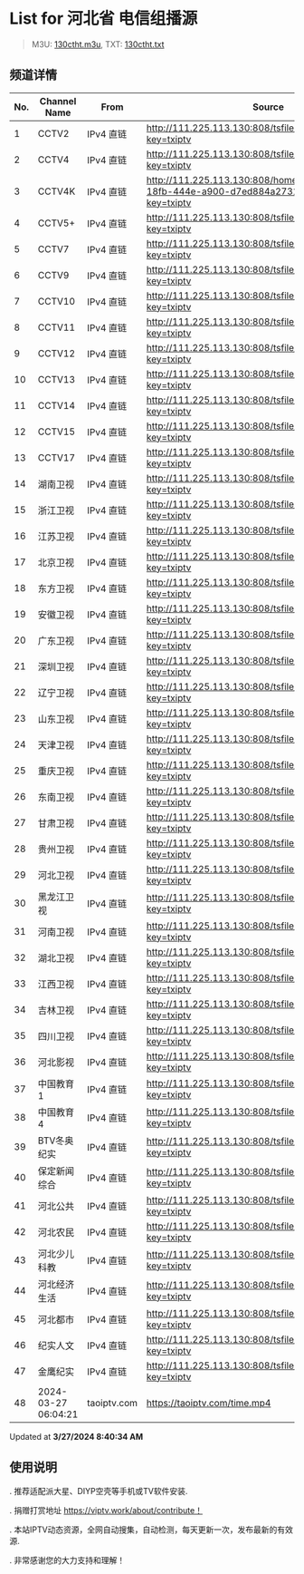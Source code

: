 # List for **河北省 电信组播源**

> M3U: [130ctht.m3u](/130ctht.m3u), TXT: [130ctht.txt](/txt/130ctht.txt)

## 频道详情

| No. | Channel Name | From | Source |
| --- | ------------ | ---- | ------ |
| 1 | CCTV2 | IPv4 直链 | <http://111.225.113.130:808/tsfile/live/0002_1.m3u8?key=txiptv> |
| 2 | CCTV4 | IPv4 直链 | <http://111.225.113.130:808/tsfile/live/0004_1.m3u8?key=txiptv> |
| 3 | CCTV4K | IPv4 直链 | <http://111.225.113.130:808/home/storager/6bbc84c2-18fb-444e-a900-d7ed884a2731/live/0001_1.m3u8?key=txiptv> |
| 4 | CCTV5+ | IPv4 直链 | <http://111.225.113.130:808/tsfile/live/0017_1.m3u8?key=txiptv> |
| 5 | CCTV7 | IPv4 直链 | <http://111.225.113.130:808/tsfile/live/0007_1.m3u8?key=txiptv> |
| 6 | CCTV9 | IPv4 直链 | <http://111.225.113.130:808/tsfile/live/0009_1.m3u8?key=txiptv> |
| 7 | CCTV10 | IPv4 直链 | <http://111.225.113.130:808/tsfile/live/0010_1.m3u8?key=txiptv> |
| 8 | CCTV11 | IPv4 直链 | <http://111.225.113.130:808/tsfile/live/0011_1.m3u8?key=txiptv> |
| 9 | CCTV12 | IPv4 直链 | <http://111.225.113.130:808/tsfile/live/0012_1.m3u8?key=txiptv> |
| 10 | CCTV13 | IPv4 直链 | <http://111.225.113.130:808/tsfile/live/0013_1.m3u8?key=txiptv> |
| 11 | CCTV14 | IPv4 直链 | <http://111.225.113.130:808/tsfile/live/0014_1.m3u8?key=txiptv> |
| 12 | CCTV15 | IPv4 直链 | <http://111.225.113.130:808/tsfile/live/0015_1.m3u8?key=txiptv> |
| 13 | CCTV17 | IPv4 直链 | <http://111.225.113.130:808/tsfile/live/0016_1.m3u8?key=txiptv> |
| 14 | 湖南卫视 | IPv4 直链 | <http://111.225.113.130:808/tsfile/live/1009_1.m3u8?key=txiptv> |
| 15 | 浙江卫视 | IPv4 直链 | <http://111.225.113.130:808/tsfile/live/1010_1.m3u8?key=txiptv> |
| 16 | 江苏卫视 | IPv4 直链 | <http://111.225.113.130:808/tsfile/live/1011_1.m3u8?key=txiptv> |
| 17 | 北京卫视 | IPv4 直链 | <http://111.225.113.130:808/tsfile/live/1014_1.m3u8?key=txiptv> |
| 18 | 东方卫视 | IPv4 直链 | <http://111.225.113.130:808/tsfile/live/1025_1.m3u8?key=txiptv> |
| 19 | 安徽卫视 | IPv4 直链 | <http://111.225.113.130:808/tsfile/live/1012_1.m3u8?key=txiptv> |
| 20 | 广东卫视 | IPv4 直链 | <http://111.225.113.130:808/tsfile/live/1027_1.m3u8?key=txiptv> |
| 21 | 深圳卫视 | IPv4 直链 | <http://111.225.113.130:808/tsfile/live/1023_1.m3u8?key=txiptv> |
| 22 | 辽宁卫视 | IPv4 直链 | <http://111.225.113.130:808/tsfile/live/1016_1.m3u8?key=txiptv> |
| 23 | 山东卫视 | IPv4 直链 | <http://111.225.113.130:808/tsfile/live/1017_1.m3u8?key=txiptv> |
| 24 | 天津卫视 | IPv4 直链 | <http://111.225.113.130:808/tsfile/live/1015_1.m3u8?key=txiptv> |
| 25 | 重庆卫视 | IPv4 直链 | <http://111.225.113.130:808/tsfile/live/1026_1.m3u8?key=txiptv> |
| 26 | 东南卫视 | IPv4 直链 | <http://111.225.113.130:808/tsfile/live/1013_1.m3u8?key=txiptv> |
| 27 | 甘肃卫视 | IPv4 直链 | <http://111.225.113.130:808/tsfile/live/0141_1.m3u8?key=txiptv> |
| 28 | 贵州卫视 | IPv4 直链 | <http://111.225.113.130:808/tsfile/live/1022_1.m3u8?key=txiptv> |
| 29 | 河北卫视 | IPv4 直链 | <http://111.225.113.130:808/tsfile/live/0018_1.m3u8?key=txiptv> |
| 30 | 黑龙江卫视 | IPv4 直链 | <http://111.225.113.130:808/tsfile/live/1019_1.m3u8?key=txiptv> |
| 31 | 河南卫视 | IPv4 直链 | <http://111.225.113.130:808/tsfile/live/1018_1.m3u8?key=txiptv> |
| 32 | 湖北卫视 | IPv4 直链 | <http://111.225.113.130:808/tsfile/live/1024_1.m3u8?key=txiptv> |
| 33 | 江西卫视 | IPv4 直链 | <http://111.225.113.130:808/tsfile/live/1021_1.m3u8?key=txiptv> |
| 34 | 吉林卫视 | IPv4 直链 | <http://111.225.113.130:808/tsfile/live/1028_1.m3u8?key=txiptv> |
| 35 | 四川卫视 | IPv4 直链 | <http://111.225.113.130:808/tsfile/live/1020_1.m3u8?key=txiptv> |
| 36 | 河北影视 | IPv4 直链 | <http://111.225.113.130:808/tsfile/live/1001_1.m3u8?key=txiptv> |
| 37 | 中国教育1 | IPv4 直链 | <http://111.225.113.130:808/tsfile/live/1034_1.m3u8?key=txiptv> |
| 38 | 中国教育4 | IPv4 直链 | <http://111.225.113.130:808/tsfile/live/1038_1.m3u8?key=txiptv> |
| 39 | BTV冬奥纪实 | IPv4 直链 | <http://111.225.113.130:808/tsfile/live/1035_1.m3u8?key=txiptv> |
| 40 | 保定新闻综合 | IPv4 直链 | <http://111.225.113.130:808/tsfile/live/1006_1.m3u8?key=txiptv> |
| 41 | 河北公共 | IPv4 直链 | <http://111.225.113.130:808/tsfile/live/1003_1.m3u8?key=txiptv> |
| 42 | 河北农民 | IPv4 直链 | <http://111.225.113.130:808/tsfile/live/1004_1.m3u8?key=txiptv> |
| 43 | 河北少儿科教 | IPv4 直链 | <http://111.225.113.130:808/tsfile/live/1002_1.m3u8?key=txiptv> |
| 44 | 河北经济生活 | IPv4 直链 | <http://111.225.113.130:808/tsfile/live/0019_1.m3u8?key=txiptv> |
| 45 | 河北都市 | IPv4 直链 | <http://111.225.113.130:808/tsfile/live/1000_1.m3u8?key=txiptv> |
| 46 | 纪实人文 | IPv4 直链 | <http://111.225.113.130:808/tsfile/live/1033_1.m3u8?key=txiptv> |
| 47 | 金鹰纪实 | IPv4 直链 | <http://111.225.113.130:808/tsfile/live/1036_1.m3u8?key=txiptv> |
| 48 | 2024-03-27 06:04:21 | taoiptv.com | <https://taoiptv.com/time.mp4> |

Updated at **3/27/2024 8:40:34 AM**

## 使用说明

. 推荐适配派大星、DIYP空壳等手机或TV软件安装.

. 捐赠打赏地址 https://viptv.work/about/contribute！

. 本站IPTV动态资源，全网自动搜集，自动检测，每天更新一次，发布最新的有效源.

. 非常感谢您的大力支持和理解！